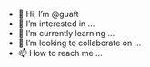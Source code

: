 - 👋 Hi, I’m @guaft
- 👀 I’m interested in ...
- 🌱 I’m currently learning ...
- 💞️ I’m looking to collaborate on ...
- 📫 How to reach me ...

<!---
guaft/guaft is a ✨ special ✨ repository because its `README.md` (this file) appears on your GitHub profile.
You can click the Preview link to take a look at your changes.
--->
